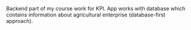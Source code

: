 Backend part of my course work for KPI. App works with database which contains information about agricultural enterprise (database-first approach). 

